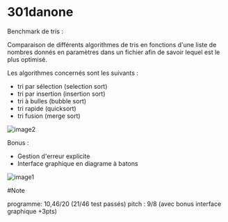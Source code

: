 # 301danone

Benchmark de tris :

Comparaison de différents algorithmes de tris en fonctions d'une liste de nombres donnés en paramètres dans un fichier afin de savoir lequel est le plus optimisé.

Les algorithmes concernés sont les suivants :
- tri par sélection (selection sort)
- tri par insertion (insertion sort)
- tri à bulles (bubble sort)
- tri rapide (quicksort)
- tri fusion (merge sort)

![image2](https://cloud.githubusercontent.com/assets/15813261/19404318/76cb5904-926d-11e6-80c1-1a546f043ad6.png)

Bonus :

- Gestion d'erreur explicite
- Interface graphique en diagrame à batons

![image1](https://cloud.githubusercontent.com/assets/15813261/19404319/76cd533a-926d-11e6-993e-0b504b44a68a.png)

#Note

programme: 10,46/20 (21/46 test passés) pitch : 9/8 (avec bonus interface graphique +3pts)

